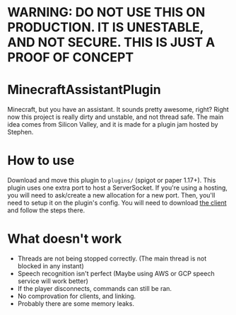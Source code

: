 # WARNING: DO NOT USE THIS ON PRODUCTION. IT IS UNESTABLE, AND NOT SECURE. THIS IS JUST A PROOF OF CONCEPT

# MinecraftAssistantPlugin

Minecraft, but you have an assistant. It sounds pretty awesome, right? Right now this project is really dirty and unstable, and not thread safe. The main idea comes from Silicon Valley, and it is made for a plugin jam hosted by Stephen.

# How to use

Download and move this plugin to `plugins/` (spigot or paper 1.17+). 
This plugin uses one extra port to host a ServerSocket. If you're using a hosting, you will need to ask/create a new allocation for a new port. Then, you'll need to setup it on the plugin's config.
You will need to download [the client](https://github.com/DolphlnDevelopment/MinecraftAssistantClient) and follow the steps there.

# What doesn't work

- Threads are not being stopped correctly. (The main thread is not blocked in any instant)
- Speech recognition isn't perfect (Maybe using AWS or GCP speech service will work better)
- If the player disconnects, commands can still be ran.
- No comprovation for clients, and linking.
- Probably there are some memory leaks.
